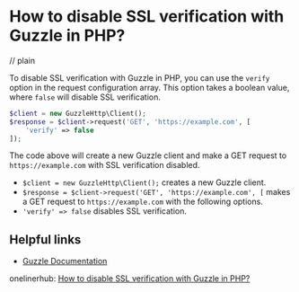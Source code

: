 # How to disable SSL verification with Guzzle in PHP?
// plain

To disable SSL verification with Guzzle in PHP, you can use the `verify` option in the request configuration array. This option takes a boolean value, where `false` will disable SSL verification.

```php
$client = new GuzzleHttp\Client();
$response = $client->request('GET', 'https://example.com', [
    'verify' => false
]);
```

The code above will create a new Guzzle client and make a GET request to `https://example.com` with SSL verification disabled.

- `$client = new GuzzleHttp\Client();` creates a new Guzzle client.
- `$response = $client->request('GET', 'https://example.com', [` makes a GET request to `https://example.com` with the following options.
- `'verify' => false` disables SSL verification.

## Helpful links
- [Guzzle Documentation](http://docs.guzzlephp.org/en/stable/)

onelinerhub: [How to disable SSL verification with Guzzle in PHP?](https://onelinerhub.com/php-guzzle/how-to-disable-ssl-verification-with-guzzle-in-php)